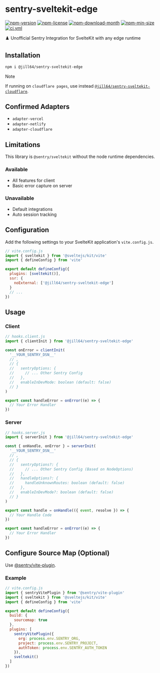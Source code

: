 <!----- BEGIN GHOST DOCS HEADER ----->

# sentry-sveltekit-edge

[![npm-version](https://img.shields.io/npm/v/@jill64/sentry-sveltekit-edge)](https://npmjs.com/package/@jill64/sentry-sveltekit-edge) [![npm-license](https://img.shields.io/npm/l/@jill64/sentry-sveltekit-edge)](https://npmjs.com/package/@jill64/sentry-sveltekit-edge) [![npm-download-month](https://img.shields.io/npm/dm/@jill64/sentry-sveltekit-edge)](https://npmjs.com/package/@jill64/sentry-sveltekit-edge) [![npm-min-size](https://img.shields.io/bundlephobia/min/@jill64/sentry-sveltekit-edge)](https://npmjs.com/package/@jill64/sentry-sveltekit-edge) [![ci.yml](https://github.com/jill64/sentry-sveltekit-edge/actions/workflows/ci.yml/badge.svg)](https://github.com/jill64/sentry-sveltekit-edge/actions/workflows/ci.yml)

♟️ Unofficial Sentry Integration for SvelteKit with any edge runtime

## Installation

```sh
npm i @jill64/sentry-sveltekit-edge
```

<!----- END GHOST DOCS HEADER ----->

> [!NOTE]
> If running on `cloudflare pages`, use instead [`@jill64/sentry-sveltekit-cloudflare`](https://github.com/jill64/sentry-sveltekit-cloudflare).

## Confirmed Adapters

- `adapter-vercel`
- `adapter-netlify`
- `adapter-cloudflare`

## Limitations

This library is `@sentry/sveltekit` without the node runtime dependencies.

### Available

- All features for client
- Basic error capture on server

### Unavailable

- Default integrations
- Auto session tracking

## Configuration

Add the following settings to your SvelteKit application's `vite.config.js`.

```js
// vite.config.js
import { sveltekit } from '@sveltejs/kit/vite'
import { defineConfig } from 'vite'

export default defineConfig({
  plugins: [sveltekit()],
  ssr: {
    noExternal: ['@jill64/sentry-sveltekit-edge']
  }
  // ...
})
```

## Usage

### Client

```js
// hooks.client.js
import { clientInit } from '@jill64/sentry-sveltekit-edge'

const onError = clientInit(
  '__YOUR_SENTRY_DSN__'
  // ,
  // {
  //   sentryOptions: {
  //     // ... Other Sentry Config
  //   },
  //   enableInDevMode: boolean (default: false)
  // }
)

export const handleError = onError((e) => {
  // Your Error Handler
})
```

### Server

```js
// hooks.server.js
import { serverInit } from '@jill64/sentry-sveltekit-edge'

const { onHandle, onError } = serverInit(
  '__YOUR_SENTRY_DSN__'
  // ,
  // {
  //   sentryOptions?: {
  //     // ... Other Sentry Config (Based on NodeOptions)
  //   },
  //   handleOptions?: {
  //     handleUnknownRoutes: boolean (default: false)
  //   },
  //   enableInDevMode?: boolean (default: false)
  // }
)

export const handle = onHandle(({ event, resolve }) => {
  // Your Handle Code
})

export const handleError = onError((e) => {
  // Your Error Handler
})
```

## Configure Source Map (Optional)

Use [@sentry/vite-plugin](https://npmjs.com/package/@sentry/vite-plugin).

### Example

```js
// vite.config.js
import { sentryVitePlugin } from '@sentry/vite-plugin'
import { sveltekit } from '@sveltejs/kit/vite'
import { defineConfig } from 'vite'

export default defineConfig({
  build: {
    sourcemap: true
  },
  plugins: [
    sentryVitePlugin({
      org: process.env.SENTRY_ORG,
      project: process.env.SENTRY_PROJECT,
      authToken: process.env.SENTRY_AUTH_TOKEN
    }),
    sveltekit()
  ]
})
```
